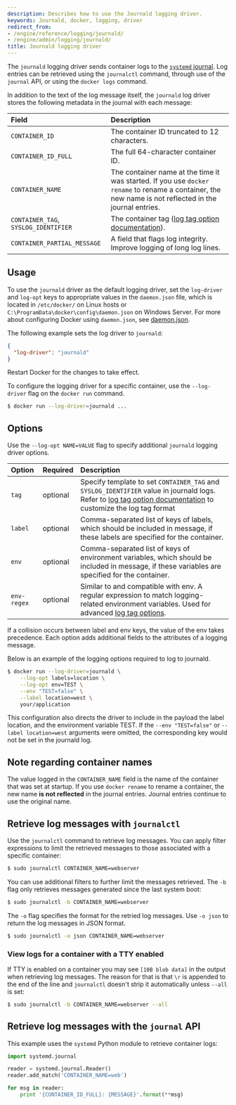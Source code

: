 ```yaml
---
description: Describes how to use the Journald logging driver.
keywords: Journald, docker, logging, driver
redirect_from:
- /engine/reference/logging/journald/
- /engine/admin/logging/journald/
title: Journald logging driver
---
```


The `journald` logging driver sends container logs to the
[`systemd` journal](http://www.freedesktop.org/software/systemd/man/systemd-journald.service.html).
Log entries can be retrieved using the `journalctl` command, through use of the
`journal` API, or using the `docker logs` command.

In addition to the text of the log message itself, the `journald` log driver
stores the following metadata in the journal with each message:

| Field                                | Description                                                                                                                                            |
|:-------------------------------------|:-------------------------------------------------------------------------------------------------------------------------------------------------------|
| `CONTAINER_ID`                       | The container ID truncated to 12 characters.                                                                                                           |
| `CONTAINER_ID_FULL`                  | The full 64-character container ID.                                                                                                                    |
| `CONTAINER_NAME`                     | The container name at the time it was started. If you use `docker rename` to rename a container, the new name is not reflected in the journal entries. |
| `CONTAINER_TAG`, `SYSLOG_IDENTIFIER` | The container tag ([log tag option documentation](log_tags.md)).                                                                                       |
| `CONTAINER_PARTIAL_MESSAGE`          | A field that flags log integrity. Improve logging of long log lines.                                                                                   |

## Usage

To use the `journald` driver as the default logging driver, set the `log-driver`
and `log-opt` keys to appropriate values in the `daemon.json` file, which is
located in `/etc/docker/` on Linux hosts or
`C:\ProgramData\docker\config\daemon.json` on Windows Server. For more about
configuring Docker using `daemon.json`, see
[daemon.json](/engine/reference/commandline/dockerd.md#daemon-configuration-file).

The following example sets the log driver to `journald`:

```json
{
  "log-driver": "journald"
}
```

Restart Docker for the changes to take effect.

To configure the logging driver for a specific container, use the `--log-driver`
flag on the `docker run` command.

```bash
$ docker run --log-driver=journald ...
```

## Options

Use the `--log-opt NAME=VALUE` flag to specify additional `journald` logging
driver options.

| Option      | Required | Description                                                                                                                                                                                      |
|:------------|:---------|:-------------------------------------------------------------------------------------------------------------------------------------------------------------------------------------------------|
| `tag`       | optional | Specify template to set `CONTAINER_TAG` and `SYSLOG_IDENTIFIER` value in journald logs. Refer to [log tag option documentation](/engine/admin/logging/log_tags/) to customize the log tag format |
| `label`     | optional | Comma-separated list of keys of labels, which should be included in message, if these labels are specified for the container.                                                                    |
| `env`       | optional | Comma-separated list of keys of environment variables, which should be included in message, if these variables are specified for the container.                                                  |
| `env-regex` | optional | Similar to and compatible with env. A regular expression to match logging-related environment variables. Used for advanced [log tag options](/engine/admin/logging/log_tags/).                   |

If a collision occurs between label and env keys, the value of the env takes
precedence. Each option adds additional fields to the attributes of a logging
message.

Below is an example of the logging options required to log to journald.

```bash
$ docker run --log-driver=journald \
    --log-opt labels=location \
    --log-opt env=TEST \
    --env "TEST=false" \
    --label location=west \
    your/application
```

This configuration also directs the driver to include in the payload the label
location, and the environment variable TEST.  If the `--env "TEST=false"`
or `--label location=west` arguments were omitted, the corresponding key would
not be set in the journald log.

## Note regarding container names

The value logged in the `CONTAINER_NAME` field is the name of the container that
was set at startup. If you use `docker rename` to rename a container, the new
name **is not reflected** in the journal entries. Journal entries continue
to use the original name.

## Retrieve log messages with `journalctl`

Use the `journalctl` command to retrieve log messages. You can apply filter
expressions to limit the retrieved messages to those associated with a specific
container:

```bash
$ sudo journalctl CONTAINER_NAME=webserver
```

You can use additional filters to further limit the messages retrieved. The `-b`
flag only retrieves messages generated since the last system boot:

```bash
$ sudo journalctl -b CONTAINER_NAME=webserver
```

The `-o` flag specifies the format for the retried log messages. Use `-o json`
to return the log messages in JSON format.

```bash
$ sudo journalctl -o json CONTAINER_NAME=webserver
```

### View logs for a container with a TTY enabled

If TTY is enabled on a container you may see `[10B blob data]` in the output
when retrieving log messages.
The reason for that is that `\r` is appended to the end of the line and
`journalctl` doesn't strip it automatically unless `--all` is set:

```bash
$ sudo journalctl -b CONTAINER_NAME=webserver --all
```

## Retrieve log messages with the `journal` API

This example uses the `systemd` Python module to retrieve container
logs:

```python
import systemd.journal

reader = systemd.journal.Reader()
reader.add_match('CONTAINER_NAME=web')

for msg in reader:
    print '{CONTAINER_ID_FULL}: {MESSAGE}'.format(**msg)
```
